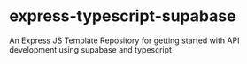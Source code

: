 # express-typescript-supabase
An Express JS Template Repository for getting started with API development using supabase and typescript
